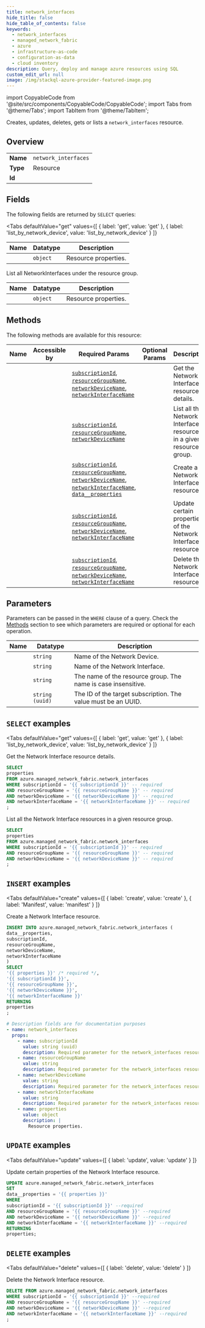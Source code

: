 ```yaml
--- 
title: network_interfaces
hide_title: false
hide_table_of_contents: false
keywords:
  - network_interfaces
  - managed_network_fabric
  - azure
  - infrastructure-as-code
  - configuration-as-data
  - cloud inventory
description: Query, deploy and manage azure resources using SQL
custom_edit_url: null
image: /img/stackql-azure-provider-featured-image.png
---
```


import CopyableCode from '@site/src/components/CopyableCode/CopyableCode';
import Tabs from '@theme/Tabs';
import TabItem from '@theme/TabItem';

Creates, updates, deletes, gets or lists a <code>network_interfaces</code> resource.

## Overview
<table><tbody>
<tr><td><b>Name</b></td><td><code>network_interfaces</code></td></tr>
<tr><td><b>Type</b></td><td>Resource</td></tr>
<tr><td><b>Id</b></td><td><CopyableCode code="azure.managed_network_fabric.network_interfaces" /></td></tr>
</tbody></table>

## Fields

The following fields are returned by `SELECT` queries:

<Tabs
    defaultValue="get"
    values={[
        { label: 'get', value: 'get' },
        { label: 'list_by_network_device', value: 'list_by_network_device' }
    ]}
>
<TabItem value="get">

<table>
<thead>
    <tr>
    <th>Name</th>
    <th>Datatype</th>
    <th>Description</th>
    </tr>
</thead>
<tbody>
<tr>
    <td><CopyableCode code="properties" /></td>
    <td><code>object</code></td>
    <td>Resource properties.</td>
</tr>
</tbody>
</table>
</TabItem>
<TabItem value="list_by_network_device">

List all NetworkInterfaces under the resource group.

<table>
<thead>
    <tr>
    <th>Name</th>
    <th>Datatype</th>
    <th>Description</th>
    </tr>
</thead>
<tbody>
<tr>
    <td><CopyableCode code="properties" /></td>
    <td><code>object</code></td>
    <td>Resource properties.</td>
</tr>
</tbody>
</table>
</TabItem>
</Tabs>

## Methods

The following methods are available for this resource:

<table>
<thead>
    <tr>
    <th>Name</th>
    <th>Accessible by</th>
    <th>Required Params</th>
    <th>Optional Params</th>
    <th>Description</th>
    </tr>
</thead>
<tbody>
<tr>
    <td><a href="#get"><CopyableCode code="get" /></a></td>
    <td><CopyableCode code="select" /></td>
    <td><a href="#parameter-subscriptionId"><code>subscriptionId</code></a>, <a href="#parameter-resourceGroupName"><code>resourceGroupName</code></a>, <a href="#parameter-networkDeviceName"><code>networkDeviceName</code></a>, <a href="#parameter-networkInterfaceName"><code>networkInterfaceName</code></a></td>
    <td></td>
    <td>Get the Network Interface resource details.</td>
</tr>
<tr>
    <td><a href="#list_by_network_device"><CopyableCode code="list_by_network_device" /></a></td>
    <td><CopyableCode code="select" /></td>
    <td><a href="#parameter-subscriptionId"><code>subscriptionId</code></a>, <a href="#parameter-resourceGroupName"><code>resourceGroupName</code></a>, <a href="#parameter-networkDeviceName"><code>networkDeviceName</code></a></td>
    <td></td>
    <td>List all the Network Interface resources in a given resource group.</td>
</tr>
<tr>
    <td><a href="#create"><CopyableCode code="create" /></a></td>
    <td><CopyableCode code="insert" /></td>
    <td><a href="#parameter-subscriptionId"><code>subscriptionId</code></a>, <a href="#parameter-resourceGroupName"><code>resourceGroupName</code></a>, <a href="#parameter-networkDeviceName"><code>networkDeviceName</code></a>, <a href="#parameter-networkInterfaceName"><code>networkInterfaceName</code></a>, <a href="#parameter-data__properties"><code>data__properties</code></a></td>
    <td></td>
    <td>Create a Network Interface resource.</td>
</tr>
<tr>
    <td><a href="#update"><CopyableCode code="update" /></a></td>
    <td><CopyableCode code="update" /></td>
    <td><a href="#parameter-subscriptionId"><code>subscriptionId</code></a>, <a href="#parameter-resourceGroupName"><code>resourceGroupName</code></a>, <a href="#parameter-networkDeviceName"><code>networkDeviceName</code></a>, <a href="#parameter-networkInterfaceName"><code>networkInterfaceName</code></a></td>
    <td></td>
    <td>Update certain properties of the Network Interface resource.</td>
</tr>
<tr>
    <td><a href="#delete"><CopyableCode code="delete" /></a></td>
    <td><CopyableCode code="delete" /></td>
    <td><a href="#parameter-subscriptionId"><code>subscriptionId</code></a>, <a href="#parameter-resourceGroupName"><code>resourceGroupName</code></a>, <a href="#parameter-networkDeviceName"><code>networkDeviceName</code></a>, <a href="#parameter-networkInterfaceName"><code>networkInterfaceName</code></a></td>
    <td></td>
    <td>Delete the Network Interface resource.</td>
</tr>
</tbody>
</table>

## Parameters

Parameters can be passed in the `WHERE` clause of a query. Check the [Methods](#methods) section to see which parameters are required or optional for each operation.

<table>
<thead>
    <tr>
    <th>Name</th>
    <th>Datatype</th>
    <th>Description</th>
    </tr>
</thead>
<tbody>
<tr id="parameter-networkDeviceName">
    <td><CopyableCode code="networkDeviceName" /></td>
    <td><code>string</code></td>
    <td>Name of the Network Device.</td>
</tr>
<tr id="parameter-networkInterfaceName">
    <td><CopyableCode code="networkInterfaceName" /></td>
    <td><code>string</code></td>
    <td>Name of the Network Interface.</td>
</tr>
<tr id="parameter-resourceGroupName">
    <td><CopyableCode code="resourceGroupName" /></td>
    <td><code>string</code></td>
    <td>The name of the resource group. The name is case insensitive.</td>
</tr>
<tr id="parameter-subscriptionId">
    <td><CopyableCode code="subscriptionId" /></td>
    <td><code>string (uuid)</code></td>
    <td>The ID of the target subscription. The value must be an UUID.</td>
</tr>
</tbody>
</table>

## `SELECT` examples

<Tabs
    defaultValue="get"
    values={[
        { label: 'get', value: 'get' },
        { label: 'list_by_network_device', value: 'list_by_network_device' }
    ]}
>
<TabItem value="get">

Get the Network Interface resource details.

```sql
SELECT
properties
FROM azure.managed_network_fabric.network_interfaces
WHERE subscriptionId = '{{ subscriptionId }}' -- required
AND resourceGroupName = '{{ resourceGroupName }}' -- required
AND networkDeviceName = '{{ networkDeviceName }}' -- required
AND networkInterfaceName = '{{ networkInterfaceName }}' -- required
;
```
</TabItem>
<TabItem value="list_by_network_device">

List all the Network Interface resources in a given resource group.

```sql
SELECT
properties
FROM azure.managed_network_fabric.network_interfaces
WHERE subscriptionId = '{{ subscriptionId }}' -- required
AND resourceGroupName = '{{ resourceGroupName }}' -- required
AND networkDeviceName = '{{ networkDeviceName }}' -- required
;
```
</TabItem>
</Tabs>


## `INSERT` examples

<Tabs
    defaultValue="create"
    values={[
        { label: 'create', value: 'create' },
        { label: 'Manifest', value: 'manifest' }
    ]}
>
<TabItem value="create">

Create a Network Interface resource.

```sql
INSERT INTO azure.managed_network_fabric.network_interfaces (
data__properties,
subscriptionId,
resourceGroupName,
networkDeviceName,
networkInterfaceName
)
SELECT 
'{{ properties }}' /* required */,
'{{ subscriptionId }}',
'{{ resourceGroupName }}',
'{{ networkDeviceName }}',
'{{ networkInterfaceName }}'
RETURNING
properties
;
```
</TabItem>
<TabItem value="manifest">

```yaml
# Description fields are for documentation purposes
- name: network_interfaces
  props:
    - name: subscriptionId
      value: string (uuid)
      description: Required parameter for the network_interfaces resource.
    - name: resourceGroupName
      value: string
      description: Required parameter for the network_interfaces resource.
    - name: networkDeviceName
      value: string
      description: Required parameter for the network_interfaces resource.
    - name: networkInterfaceName
      value: string
      description: Required parameter for the network_interfaces resource.
    - name: properties
      value: object
      description: |
        Resource properties.
```
</TabItem>
</Tabs>


## `UPDATE` examples

<Tabs
    defaultValue="update"
    values={[
        { label: 'update', value: 'update' }
    ]}
>
<TabItem value="update">

Update certain properties of the Network Interface resource.

```sql
UPDATE azure.managed_network_fabric.network_interfaces
SET 
data__properties = '{{ properties }}'
WHERE 
subscriptionId = '{{ subscriptionId }}' --required
AND resourceGroupName = '{{ resourceGroupName }}' --required
AND networkDeviceName = '{{ networkDeviceName }}' --required
AND networkInterfaceName = '{{ networkInterfaceName }}' --required
RETURNING
properties;
```
</TabItem>
</Tabs>


## `DELETE` examples

<Tabs
    defaultValue="delete"
    values={[
        { label: 'delete', value: 'delete' }
    ]}
>
<TabItem value="delete">

Delete the Network Interface resource.

```sql
DELETE FROM azure.managed_network_fabric.network_interfaces
WHERE subscriptionId = '{{ subscriptionId }}' --required
AND resourceGroupName = '{{ resourceGroupName }}' --required
AND networkDeviceName = '{{ networkDeviceName }}' --required
AND networkInterfaceName = '{{ networkInterfaceName }}' --required
;
```
</TabItem>
</Tabs>
